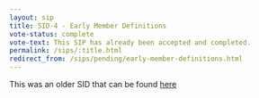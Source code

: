 ```yaml
---
layout: sip
title: SID-4 - Early Member Definitions
vote-status: complete
vote-text: This SIP has already been accepted and completed.
permalink: /sips/:title.html
redirect_from: /sips/pending/early-member-definitions.html
---
```


This was an older SID that can be found [here](http://www.scala-lang.org/sid/4)
